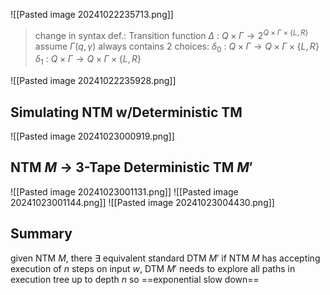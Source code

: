 ![[Pasted image 20241022235713.png]]
>change in syntax def.:
>	Transition function $\Delta$ : $Q \times \Gamma \rightarrow 2^{Q \times \Gamma \times \{ L, R\}}$ 
>		assume $\Gamma(q, \gamma)$ always contains 2 choices: 
>			$\delta_0$ : $Q \times \Gamma \rightarrow Q \times \Gamma \times \{L, R\}$ 
>			$\delta_1$ : $Q \times \Gamma \rightarrow Q \times \Gamma \times \{L, R\}$ 

![[Pasted image 20241022235928.png]]

## Simulating NTM w/Deterministic TM
![[Pasted image 20241023000919.png]]

## NTM $M$ $\rightarrow$ 3-Tape Deterministic TM $M'$ 
![[Pasted image 20241023001131.png]]
	![[Pasted image 20241023001144.png]]
	![[Pasted image 20241023004430.png]]


## Summary
given NTM $M$, there $\exists$ equivalent standard DTM $M'$ 
	if NTM $M$ has accepting execution of $n$ steps on input $w$, DTM $M'$ needs to explore all paths in execution tree up to depth $n$ so ==exponential slow down==
